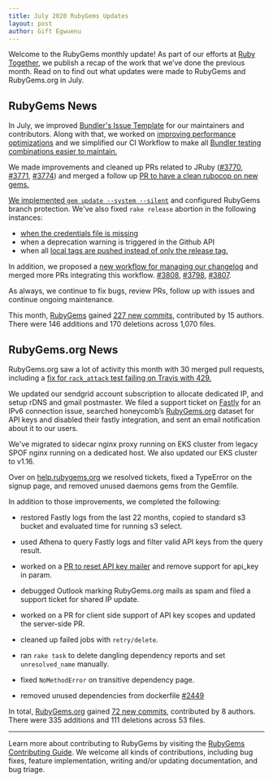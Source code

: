 ```yaml
---
title: July 2020 RubyGems Updates
layout: post
author: Gift Egwuenu
---
```


Welcome to the RubyGems monthly update! As part of our efforts at [Ruby Together](http://rubytogether.org/), we publish a recap of the work that we’ve done the previous month. Read on to find out what updates were made to RubyGems and RubyGems.org in July.

## RubyGems News

In July, we improved [Bundler's Issue Template](https://github.com/rubygems/rubygems/pull/3784) for our maintainers and contributors. Along with that, we worked on [improving performance optimizations](https://github.com/rubygems/rubygems/pull/3784) and we simplified our CI Workflow to make all [Bundler testing combinations easier to maintain.](https://github.com/rubygems/rubygems/pull/3769)

We made improvements and cleaned up PRs related to JRuby ([#3770](https://github.com/rubygems/rubygems/pull/3770), [#3771](https://github.com/rubygems/rubygems/pull/3771), [#3774](https://github.com/rubygems/rubygems/pull/3774)) and merged a follow up [PR to have a clean rubocop on new gems.](https://github.com/rubygems/rubygems/pull/3765)

[We implemented `gem update --system --silent`](https://github.com/rubygems/rubygems/pull/3789) and configured RubyGems branch protection. We've also fixed `rake release` abortion in the following instances:

* [when the credentials file is missing](https://github.com/rubygems/rubygems/pull/3783)
* when a deprecation warning is triggered in the Github API
* when all [local tags are pushed instead of only the release tag.](https://github.com/rubygems/rubygems/pull/3785)

In addition, we proposed a [new  workflow for managing our changelog](https://github.com/rubygems/rubygems/pull/3792) and merged more PRs integrating this workflow. [#3808](https://github.com/rubygems/rubygems/pull/3808), [#3798](https://github.com/rubygems/rubygems/pull/3798), [#3807](https://github.com/rubygems/rubygems/pull/3807).

As always, we continue to fix bugs, review PRs, follow up with issues and continue ongoing maintenance.

This month, [RubyGems](https://github.com/rubygems) gained [227 new commits](https://github.com/rubygems/rubygems/compare/master@%7B2020-07-01%7D...master@%7B2020-07-31%7D), contributed by 15 authors. There were 146 additions and 170 deletions across 1,070 files.

## RubyGems.org News

RubyGems.org saw a lot of activity this month with 30 merged pull requests, including a [fix for `rack_attack` test failing on Travis with 429.](https://github.com/rubygems/rubygems.org/pull/2451)

We updated our sendgrid account subscription to allocate dedicated IP, and setup rDNS and gmail postmaster. We filed a support ticket on [Fastly](fastly.com) for an IPv6 connection issue, searched honeycomb’s [RubyGems.org](https://rubygems.org/) dataset for API keys and disabled their fastly integration, and sent an email notification about it to our users.

We've migrated to sidecar nginx proxy running on EKS cluster from legacy SPOF nginx running on a dedicated host. We also updated our EKS cluster to v1.16.

Over on [help.rubygems.org](help.rubygems.org) we resolved tickets, fixed a TypeError on the signup page, and removed unused daemons gems from the Gemfile.

In addition to those improvements, we completed the following:

-  restored Fastly logs from the last 22 months, copied to standard s3 bucket and evaluated time for running s3 select.

- used Athena to query Fastly logs and filter valid API keys from the query result.

- worked on a [PR to reset API key mailer](https://github.com/rubygems/rubygems.org/pull/2463) and remove support for api_key in param.

- debugged Outlook marking RubyGems.org mails as spam and filed a support ticket for shared IP update.

- worked on a PR for client side support of API key scopes and updated the server-side PR.

- cleaned up failed jobs with `retry/delete`.

- ran `rake task` to delete dangling dependency reports and set `unresolved_name` manually.

- fixed `NoMethodError` on transitive dependency page.

- removed unused dependencies from dockerfile [#2449](https://github.com/rubygems/rubygems.org/pull/2449)


In total, [RubyGems.org](https://github.com/rubygems.org) gained [72 new commits](https://github.com/rubygems/rubygems.org/compare/master@%7B2020-07-01%7D...master@%7B2020-07-31%7D), contributed by 8 authors. There were 335 additions and 111 deletions across 53 files.

---

Learn more about contributing to RubyGems by visiting the [RubyGems Contributing Guide](https://github.com/rubygems/rubygems/blob/master/CONTRIBUTING.md#how-to-contribute). We welcome all kinds of contributions, including bug fixes, feature implementation, writing and/or updating documentation, and bug triage.